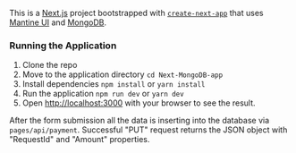 This is a [Next.js](https://nextjs.org/) project bootstrapped with [`create-next-app`](https://github.com/vercel/next.js/tree/canary/packages/create-next-app) that uses [Mantine UI](https://mantine.dev/) and [MongoDB](https://www.mongodb.com/).


### Running the Application

1. Clone the repo
2. Move to the application directory
   `cd Next-MongoDB-app`
3. Install dependencies
   `npm install` or `yarn install`
4. Run the application
   `npm run dev` or `yarn dev`
5. Open [http://localhost:3000](http://localhost:3000) with your browser to see the result.

After the form submission all the data is inserting into the database via `pages/api/payment`. 
Successful "PUT" request returns the JSON object with "RequestId" and "Amount" properties.


